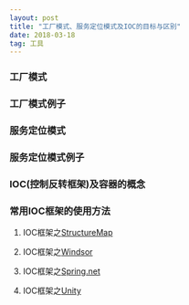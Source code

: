 ```yaml
---
layout: post
title: "工厂模式、服务定位模式及IOC的目标与区别"
date: 2018-03-18   
tag: 工具
---
```


### 工厂模式

### 工厂模式例子

### 服务定位模式

### 服务定位模式例子

### IOC(控制反转框架)及容器的概念

### 常用IOC框架的使用方法

1. IOC框架之[StructureMap](https://github.com/structuremap/structuremap)

2. IOC框架之[Windsor](https://github.com/castleproject/Windsor)

3. IOC框架之[Spring.net](https://github.com/spring-projects/spring-net)

4. IOC框架之[Unity](https://archive.codeplex.com/?p=unity)